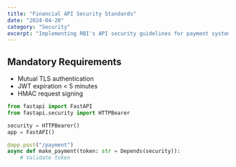 ```yaml
---
title: "Financial API Security Standards"
date: "2024-04-20"
category: "Security"
excerpt: "Implementing RBI's API security guidelines for payment systems"
---
```


## Mandatory Requirements

- Mutual TLS authentication
- JWT expiration < 5 minutes
- HMAC request signing

```python
from fastapi import FastAPI
from fastapi.security import HTTPBearer

security = HTTPBearer()
app = FastAPI()

@app.post("/payment")
async def make_payment(token: str = Depends(security)):
    # Validate token
```
